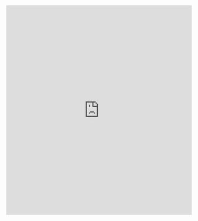 <p><iframe allowfullscreen width="100%" height="569" class="google-slides-iframe" frameborder="0" scrolling="no" src="https://docs.google.com/presentation/d/e/2PACX-1vSY3SFax_9rUsadGHUc5m1MHitMfBRCPDswdXy1ChbPWCTDU3QiIQfRSu8Jsd-JOw/embed?start=false&amp;loop=false&amp;delayms=3000"></iframe></p>